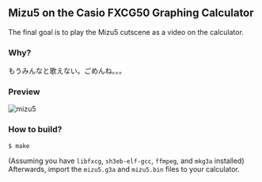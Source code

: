 ## Mizu5 on the Casio FXCG50 Graphing Calculator

The final goal is to play the Mizu5 cutscene as a video on the calculator.

### Why?

もうみんなと歌えない。ごめんね。。。

### Preview

![mizu5](https://raw.githubusercontent.com/acquitelol/mizu5/refs/heads/mistress/assets/mizu5.gif)

### How to build?

```console
$ make
```

(Assuming you have `libfxcg`, `sh3eb-elf-gcc`, `ffmpeg`, and `mkg3a` installed)
<br />
Afterwards, import the `mizu5.g3a` and `mizu5.bin` files to your calculator.
